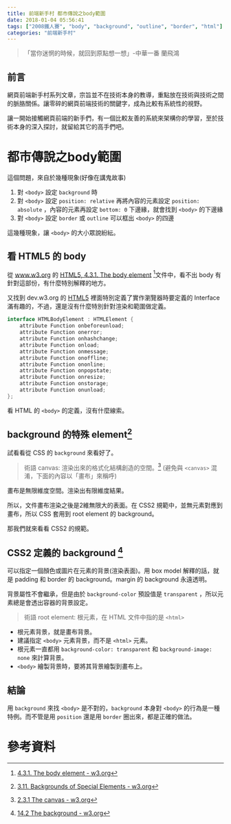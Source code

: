```yaml
---
title: 前端新手村 都市傳說之body範圍
date: 2018-01-04 05:56:41
tags: ["2008鐵人賽", "body", "background", "outline", "border", "html"]
categories: "前端新手村"
---
```

> 「當你迷惘的時候，就回到原點想一想」-中華一番 蘭飛鴻

## 前言

網頁前端新手村系列文章，宗旨並不在技術本身的教導，重點放在技術與技術之間的脈胳關係。讓零碎的網頁前端技術的關鍵字，成為比較有系統性的視野。

讓一開始接觸網頁前端的新手們，有一個比較友善的系統來架構你的學習，至於技術本身的深入探討，就留給其它的高手們吧。

# 都市傳說之body範圍

這個問題，來自於幾種現象(好像在講鬼故事)

1. 對 `<body>` 設定 `background` 時
2. 對 `<body>` 設定 `position: relative` 再將內容的元素設定 `position: absolute` ，內容的元素再設定 `bottom: 0` 下邊緣，就會找到 `<body>` 的下邊緣
3. 對 `<body>` 設定 `border` 或 `outline` 可以框出 `<body>` 的四邊

這幾種現象，讓 `<body>` 的大小眾說紛紜。

## 看 HTML5 的 body

從 www.w3.org 的 [HTML5, 4.3.1. The body element](https://www.w3.org/TR/html5/sections.html#the-body-element) [^1]文件中，看不出 body 有針對這部份，有什麼特別解釋的地方。

又找到 dev.w3.org 的 [HTML5](https://dev.w3.org/html5/html-author/#the-body-element) 裡面特別定義了實作瀏覽器時要定義的 Interface 滿有趣的，不過，還是沒有什麼特別針對渲染和範圍做定義。

```java
interface HTMLBodyElement : HTMLElement {
    attribute Function onbeforeunload;
    attribute Function onerror;
    attribute Function onhashchange;
    attribute Function onload;
    attribute Function onmessage;
    attribute Function onoffline;
    attribute Function ononline;
    attribute Function onpopstate;
    attribute Function onresize;
    attribute Function onstorage;
    attribute Function onunload;
};
```

看 HTML 的 `<body>` 的定義，沒有什麼線索。

## background 的特殊 element[^2]

試看看從 CSS 的 `background` 來看好了。

> 術語
canvas: 渲染出來的格式化結構創造的空間。[^3]
(避免與 `<canvas>` 混淆，下面的內容以「畫布」來稱呼)

畫布是無限維度空間。渲染出有限維度結果。

所以，文件畫布渲染之後是2維無限大的表面。在 CSS2 規範中，並無元素對應到畫布，所以 CSS 套用到 root element 的 background。

那我們就來看看 CSS2 的規範。

## CSS2 定義的 background [^4]

可以指定一個顏色或圖片在元素的背景(渲染表面)。用 box model 解釋的話，就是 padding 和 border 的 background。margin 的 background 永遠透明。

背景屬性不會繼承，但是由於 `background-color` 預設值是 `transparent` ，所以元素總是會透出容器的背景設定。

> 術語
root element: 根元素，在 HTML 文件中指的是 `<html>`

- 根元素背景，就是畫布背景。
- 建議指定 `<body>` 元素背景，而不是 `<html>` 元素。
- 根元素一直都用 `background-color: transparent` 和 `background-image: none` 來計算背景。
- `<body>` 繪製背景時，要將其背景繪製到畫布上。

## 結論

用 `background` 來找 `<body>` 是不對的，`background` 本身對 `<body>` 的行為是一種特例。而不管是用 `position` 還是用 `border` 圈出來，都是正確的做法。

# 參考資料

[^1]: [4.3.1. The body element - w3.org](https://www.w3.org/TR/html5/sections.html#the-body-element)
[^2]: [3.11. Backgrounds of Special Elements - w3.org](https://www.w3.org/TR/css-backgrounds-3/#special-backgrounds)
[^3]: [2.3.1 The canvas - w3.org](https://www.w3.org/TR/CSS22/intro.html#the-canvas)
[^4]: [14.2 The background - w3.org](https://www.w3.org/TR/CSS22/colors.html#background)
